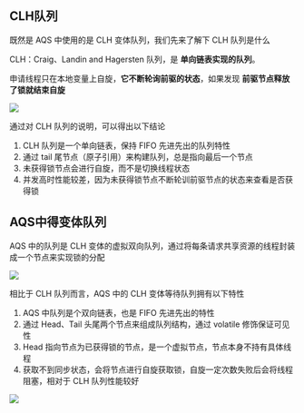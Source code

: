 ## CLH队列

既然是 AQS 中使用的是 CLH 变体队列，我们先来了解下 CLH 队列是什么

CLH：Craig、Landin and Hagersten 队列，是 **单向链表实现的队列**。

申请线程只在本地变量上自旋，**它不断轮询前驱的状态**，如果发现 **前驱节点释放了锁就结束自旋**

![](https://youpaiyun.zongqilive.cn/image/20210124163143.png)

通过对 CLH 队列的说明，可以得出以下结论

1. CLH 队列是一个单向链表，保持 FIFO 先进先出的队列特性
2. 通过 tail 尾节点（原子引用）来构建队列，总是指向最后一个节点
3. 未获得锁节点会进行自旋，而不是切换线程状态
4. 并发高时性能较差，因为未获得锁节点不断轮训前驱节点的状态来查看是否获得锁



## AQS中得变体队列

AQS 中的队列是 CLH 变体的虚拟双向队列，通过将每条请求共享资源的线程封装成一个节点来实现锁的分配

![](https://youpaiyun.zongqilive.cn/image/20210124163406.png)

相比于 CLH 队列而言，AQS 中的 CLH 变体等待队列拥有以下特性

1. AQS 中队列是个双向链表，也是 FIFO 先进先出的特性
2. 通过 Head、Tail 头尾两个节点来组成队列结构，通过 volatile 修饰保证可见性
3. Head 指向节点为已获得锁的节点，是一个虚拟节点，节点本身不持有具体线程
4. 获取不到同步状态，会将节点进行自旋获取锁，自旋一定次数失败后会将线程阻塞，相对于 CLH 队列性能较好











![](https://youpaiyun.zongqilive.cn/image/20200720110231.png)



